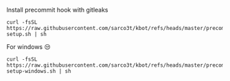 Install precommit hook with gitleaks

```
curl -fsSL https://raw.githubusercontent.com/sarco3t/kbot/refs/heads/master/precommit-setup.sh | sh
```

For windows 😒
```
curl -fsSL https://raw.githubusercontent.com/sarco3t/kbot/refs/heads/master/precommit-setup-windows.sh | sh
```
